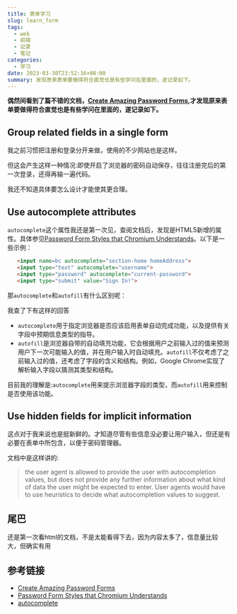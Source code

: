 ```yaml
---
title: 表单学习
slug: learn_form
tags:
  - web
  - 前端
  - 记录
  - 笔记
categories:
  - 学习
date: 2023-03-30T23:52:16+08:00
summary: 发现原来表单要做得符合直觉也是有些学问在里面的，遂记录如下。
---
```

**偶然间看到了篇不错的文档，[Create Amazing Password Forms](https://www.chromium.org/developers/design-documents/create-amazing-password-forms/),才发现原来表单要做得符合直觉也是有些学问在里面的，遂记录如下。**

## Group related fields in a single form

我之前习惯把注册和登录分开来做，使用的不少网站也是这样。
  
但这会产生这样一种情况:即使开启了浏览器的密码自动保存，往往注册完后的第一次登录，还得再输一遍代码。

我还不知道具体要怎么设计才能使其更合理。

## Use autocomplete attributes

`autocomplete`这个属性我还是第一次见，查阅文档后，发现是HTML5新增的属性。具体参见[Password Form Styles that Chromium Understands](https://www.chromium.org/developers/design-documents/form-styles-that-chromium-understands/)。以下是一些示例：

```html
   <input name=bc autocomplete="section-home homeAddress">
   <input type="text" autocomplete="username"> 
   <input type="password" autocomplete="current-password"> 
   <input type="submit" value="Sign In!"> 
```

那`autocomplete`和`autofill`有什么区别呢：
  
我查了下有这样的回答
- `autocomplete`用于指定浏览器是否应该启用表单自动完成功能，以及提供有关字段中预期信息类型的指导。
- `autofill`是浏览器自带的自动填充功能，它会根据用户之前输入过的值来预测用户下一次可能输入的值，并在用户输入时自动填充。`autofill`不仅考虑了之前输入过的值，还考虑了字段的含义和结构。例如，Google Chrome实现了解析输入字段以猜测其类型和结构。

目前我的理解是:`autocomplete`用来提示浏览器字段的类型，而`autofill`用来控制是否使用该功能。

## Use hidden fields for implicit information
  
这点对于我来说也是挺新鲜的。才知道尽管有些信息没必要让用户输入，但还是有必要在表单中所包含，以便于密码管理器。
  
文档中是这样讲的:
> the user agent is allowed to provide the user with autocompletion values, but does not provide any further information about what kind of data the user might be expected to enter. User agents would have to use heuristics to decide what autocompletion values to suggest.
  
## 尾巴
还是第一次看html的文档，不是太能看得下去，因为内容太多了，信息量比较大，但确实有用

## 参考链接
- [Create Amazing Password Forms](https://www.chromium.org/developers/design-documents/create-amazing-password-forms/)
- [Password Form Styles that Chromium Understands](https://www.chromium.org/developers/design-documents/form-styles-that-chromium-understands/)
- [autocomplete](https://html.spec.whatwg.org/multipage/form-control-infrastructure.html#autofilling-form-controls%3A-the-autocomplete-attribute)
